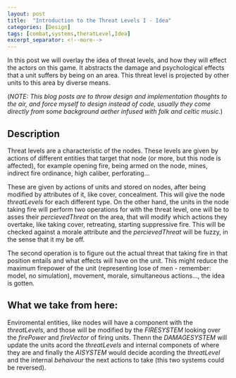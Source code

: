 ```yaml
---
layout: post
title:  "Introduction to the Threat Levels I - Idea"
categories: [Design]
tags: [combat,systems,theratLevel,Idea]
excerpt_separator: <!--more-->
---
```



In this post we will overlay the idea of threat levels, and how they will effect the actors on this game. It abstracts the damage and psychological effects that a unit suffers by being on an area. This threat level is projected by other units to this area by diverse means.

<!--more-->

(*NOTE: This blog posts are to throw design and implementation thoughts to the air, and force myself to design instead of code, usually they come directly from some background aether infused with folk and celtic music.*)

## Description

Threat levels are a characteristic of the nodes. These levels are given by actions of different entities that target that node (or more, but this node is affected), for example opening fire, being armed on the node, mines, indirect fire ordinance, high caliber, perforating... 

These are given by actions of units and stored on nodes, after being modified by attributes of it, like cover, concealment. This will give the node *threatLevels* for each different type. On the other hand, the units in the node taking fire will perform two operations for with the threat level, one will be to asses their *percievedThreat* on the area, that will modify which actions they overtake, like taking cover, retreating, starting suppressive fire. This will be checked against a morale attribute and the *percievedThreat* will be fuzzy, in the sense that it my be off. 

The second operation is to figure out the actual threat that taking fire in that position entails and what effects will have on the unit. This might reduce the maximum firepower of the unit (representing lose of men - remember: model, no simulation), movement, morale, simultaneous actions..., the idea is gotten.


## What we take from here:


Enviromental entities, like nodes will have a component with the *threatLevels*, and those will be modified by the *FIRESYSTEM* looking over the *firePower* and *fireVector* of firing units. Thenn the *DAMAGESYSTEM* will update the units acord the *threatLevels* and internal componets of where they are and finally the  *AISYSTEM* would decide acording the *threatLevel* and the internal *behaivour* the next actions to take (this two systems could be reversed). 
